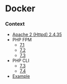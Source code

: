 # Docker

### Context
    
- [Apache 2 (Httpd) 2.4.35](httpd/2.4.35)
- PHP FPM
    - [7.1](php/fpm/7.1)
    - [7.2](php/fpm/7.2)
    - [7.3](php/fpm/7.3)
- PHP CLI
    - [7.3](php/cli/7.3)
    - [7.4](php/cli/7.4-rc)
- [Example](samples)
